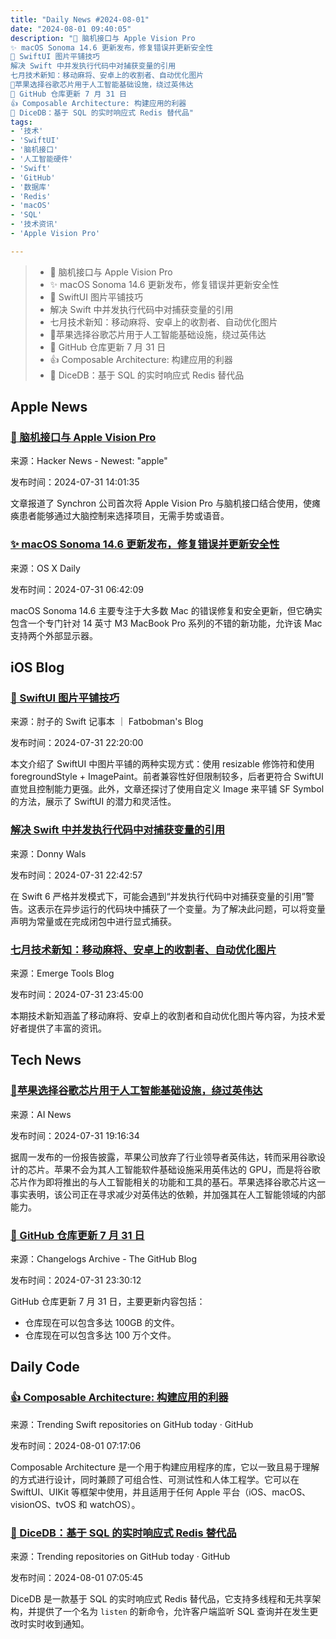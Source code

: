 ```yaml
---
title: "Daily News #2024-08-01"
date: "2024-08-01 09:40:05"
description: "🧠 脑机接口与 Apple Vision Pro
✨ macOS Sonoma 14.6 更新发布，修复错误并更新安全性
🌟 SwiftUI 图片平铺技巧
解决 Swift 中并发执行代码中对捕获变量的引用
七月技术新知：移动麻将、安卓上的收割者、自动优化图片
🍎苹果选择谷歌芯片用于人工智能基础设施，绕过英伟达
🎉 GitHub 仓库更新 7 月 31 日
👍 Composable Architecture: 构建应用的利器
🌟 DiceDB：基于 SQL 的实时响应式 Redis 替代品"
tags: 
- '技术'
- 'SwiftUI'
- '脑机接口'
- '人工智能硬件'
- 'Swift'
- 'GitHub'
- '数据库'
- 'Redis'
- 'macOS'
- 'SQL'
- '技术资讯'
- 'Apple Vision Pro'

---
```


> - 🧠 脑机接口与 Apple Vision Pro
> - ✨ macOS Sonoma 14.6 更新发布，修复错误并更新安全性
> - 🌟 SwiftUI 图片平铺技巧
> - 解决 Swift 中并发执行代码中对捕获变量的引用
> - 七月技术新知：移动麻将、安卓上的收割者、自动优化图片
> - 🍎苹果选择谷歌芯片用于人工智能基础设施，绕过英伟达
> - 🎉 GitHub 仓库更新 7 月 31 日
> - 👍 Composable Architecture: 构建应用的利器
> - 🌟 DiceDB：基于 SQL 的实时响应式 Redis 替代品

## Apple News

### [🧠 脑机接口与 Apple Vision Pro](https://www.businesswire.com/news/home/20240730923591/en/Synchron-Announces-First-Use-of-Apple-Vision-Pro-with-a-Brain-Computer-Interface)

来源：Hacker News - Newest: "apple"

发布时间：2024-07-31 14:01:35

文章报道了 Synchron 公司首次将 Apple Vision Pro 与脑机接口结合使用，使瘫痪患者能够通过大脑控制来选择项目，无需手势或语音。

### [✨ macOS Sonoma 14.6 更新发布，修复错误并更新安全性](https://osxdaily.com/2024/07/30/macos-sonoma-14-6-update-released-with-bug-fixes-security-updates/)

来源：OS X Daily

发布时间：2024-07-31 06:42:09

macOS Sonoma 14.6 主要专注于大多数 Mac 的错误修复和安全更新，但它确实包含一个专门针对 14 英寸 M3 MacBook Pro 系列的不错的新功能，允许该 Mac 支持两个外部显示器。

## iOS Blog

### [🌟 SwiftUI 图片平铺技巧](https://fatbobman.com/zh/posts/how-to-tile-images-in-swiftui/)

来源：肘子的 Swift 记事本 ｜ Fatbobman's Blog

发布时间：2024-07-31 22:20:00

本文介绍了 SwiftUI 中图片平铺的两种实现方式：使用 resizable 修饰符和使用 foregroundStyle + ImagePaint。前者兼容性好但限制较多，后者更符合 SwiftUI 直觉且控制能力更强。此外，文章还探讨了使用自定义 Image 来平铺 SF Symbol 的方法，展示了 SwiftUI 的潜力和灵活性。

### [解决 Swift 中并发执行代码中对捕获变量的引用](https://www.donnywals.com/solving-reference-to-captured-var-in-concurrently-executing-code-in-swift/)

来源：Donny Wals

发布时间：2024-07-31 22:42:57

在 Swift 6 严格并发模式下，可能会遇到“并发执行代码中对捕获变量的引用”警告。这表示在异步运行的代码块中捕获了一个变量。为了解决此问题，可以将变量声明为常量或在完成闭包中进行显式捕获。

### [七月技术新知：移动麻将、安卓上的收割者、自动优化图片](https://www.emergetools.com/newsletter/july-2024)

来源：Emerge Tools Blog

发布时间：2024-07-31 23:45:00

本期技术新知涵盖了移动麻将、安卓上的收割者和自动优化图片等内容，为技术爱好者提供了丰富的资讯。

## Tech News

### [🍎苹果选择谷歌芯片用于人工智能基础设施，绕过英伟达](https://www.artificialintelligence-news.com/news/apple-opts-google-chips-ai-infrastructure-sidestepping-nvidia/)

来源：AI News

发布时间：2024-07-31 19:16:34

据周一发布的一份报告披露，苹果公司放弃了行业领导者英伟达，转而采用谷歌设计的芯片。苹果不会为其人工智能软件基础设施采用英伟达的 GPU，而是将谷歌芯片作为即将推出的与人工智能相关的功能和工具的基石。苹果选择谷歌芯片这一事实表明，该公司正在寻求减少对英伟达的依赖，并加强其在人工智能领域的内部能力。

### [🎉 GitHub 仓库更新 7 月 31 日](https://github.blog/changelog/2024-07-31-repository-updates-july-31st-2024)

来源：Changelogs Archive - The GitHub Blog

发布时间：2024-07-31 23:30:12

GitHub 仓库更新 7 月 31 日，主要更新内容包括：
- 仓库现在可以包含多达 100GB 的文件。
- 仓库现在可以包含多达 100 万个文件。

## Daily Code

### [👍 Composable Architecture: 构建应用的利器](https://github.com/pointfreeco/swift-composable-architecture)

来源：Trending Swift repositories on GitHub today · GitHub

发布时间：2024-08-01 07:17:06

Composable Architecture 是一个用于构建应用程序的库，它以一致且易于理解的方式进行设计，同时兼顾了可组合性、可测试性和人体工程学。它可以在 SwiftUI、UIKit 等框架中使用，并且适用于任何 Apple 平台（iOS、macOS、visionOS、tvOS 和 watchOS）。

### [🌟 DiceDB：基于 SQL 的实时响应式 Redis 替代品](https://github.com/DiceDB/dice)

来源：Trending repositories on GitHub today · GitHub

发布时间：2024-08-01 07:05:45

DiceDB 是一款基于 SQL 的实时响应式 Redis 替代品，它支持多线程和无共享架构，并提供了一个名为 `listen` 的新命令，允许客户端监听 SQL 查询并在发生更改时实时收到通知。
